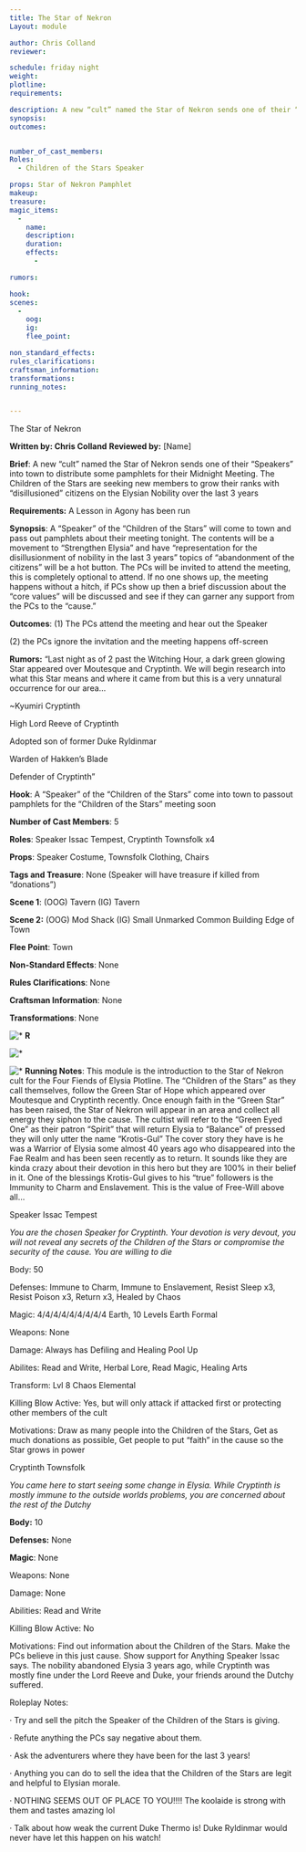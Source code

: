 ```yaml
---
title: The Star of Nekron
Layout: module

author: Chris Colland
reviewer: 

schedule: friday night
weight: 
plotline: 
requirements: 

description: A new “cult” named the Star of Nekron sends one of their “Speakers” into town to distribute some pamphlets for their Midnight Meeting. The Children of the Stars are seeking new members to grow their ranks with “disillusioned” citizens on the Elysian Nobility over the last 3 years
synopsis:   
outcomes: 


number_of_cast_members: 
Roles: 
  - Children of the Stars Speaker

props: Star of Nekron Pamphlet
makeup: 
treasure: 
magic_items:
  - 
    name: 
    description:  
    duration: 
    effects: 
      - 

rumors: 

hook: 
scenes: 
  - 
    oog: 
    ig: 
    flee_point: 

non_standard_effects: 
rules_clarifications: 
craftsman_information: 
transformations: 
running_notes: 


---
```


The Star of Nekron

 

 

**Written by: Chris Colland**        **Reviewed by:** [Name]




 **Brief**:  A new “cult” named the Star of Nekron sends one of their “Speakers” into town to distribute some pamphlets for their Midnight Meeting. The Children of the Stars are seeking new members to grow their ranks with “disillusioned” citizens on the Elysian Nobility over the last 3 years




 **Requirements:** A Lesson in Agony has been run

 

**Synopsis**: A “Speaker” of the “Children of the Stars” will come to town and pass out pamphlets about their meeting tonight. The contents will be a movement to “Strengthen Elysia” and have “representation for the disillusionment of nobility in the last 3 years” topics of “abandonment of the citizens” will be a hot button. The PCs will be invited to attend the meeting, this is completely optional to attend. If no one shows up, the meeting happens without a hitch, if PCs show up then a brief discussion about the “core values” will be discussed and see if they can garner any support from the PCs to the “cause.”

**Outcomes**: (1) The PCs attend the meeting and hear out the Speaker

(2) the PCs ignore the invitation and the meeting happens off-screen

 

**Rumors:** “Last night as of 2 past the Witching Hour, a dark green glowing Star appeared over Moutesque and Cryptinth. We will begin research into what this Star means and where it came from but this is a very unnatural occurrence for our area…

 

~Kyumiri Cryptinth

High Lord Reeve of Cryptinth

Adopted son of former Duke Ryldinmar

Warden of Hakken’s Blade

Defender of Cryptinth”




 **Hook**: A “Speaker” of the “Children of the Stars” come into town to passout pamphlets for the “Children of the Stars” meeting soon

**Number of Cast Members**: 5

**Roles**: Speaker Issac Tempest, Cryptinth Townsfolk x4

**Props**:  Speaker Costume, Townsfolk Clothing, Chairs

**Tags and Treasure**: None (Speaker will have treasure if killed from “donations”)

**Scene 1**: (OOG) Tavern (IG) Tavern

**Scene 2:** (OOG) Mod Shack (IG) Small Unmarked Common Building Edge of Town

**Flee Point**: Town

**Non-Standard Effects**: None

**Rules Clarifications**: None

**Craftsman Information**: None

**Transformations**: None

![*](PicExportError)       **R**

![*](PicExportError)       

![*](PicExportError)       **Running Notes**: This module is the introduction to the Star of Nekron cult for the Four Fiends of Elysia Plotline. The “Children of the Stars” as they call themselves, follow the Green Star of Hope which appeared over Moutesque and Cryptinth recently. Once enough faith in the “Green Star” has been raised, the Star of Nekron will appear in an area and collect all energy they siphon to the cause. The cultist will refer to the “Green Eyed One” as their patron “Spirit” that will return Elysia to “Balance” of pressed they will only utter the name “Krotis-Gul” The cover story they have is he was a Warrior of Elysia some almost 40 years ago who disappeared into the Fae Realm and has been seen recently as to return. It sounds like they are kinda crazy about their devotion in this hero but they are 100% in their belief in it. One of the blessings Krotis-Gul gives to his “true” followers is the Immunity to Charm and Enslavement. This is the value of Free-Will above all…

 

 

 

 

 

 

 

 

 

 

 

 

 

 

 

 

 

 

 

Speaker Issac Tempest

*You are the chosen Speaker for Cryptinth. Your devotion is very devout, you will not reveal any secrets of the Children of the Stars or compromise the security of the cause. You are willing to die* 

Body: 50

Defenses: Immune to Charm, Immune to Enslavement, Resist Sleep x3, Resist Poison x3, Return x3, Healed by Chaos

Magic: 4/4/4/4/4/4/4/4/4 Earth, 10 Levels Earth Formal

Weapons: None

Damage: Always has Defiling and Healing Pool Up

 

Abilites: Read and Write, Herbal Lore, Read Magic, Healing Arts

 

Transform: Lvl 8 Chaos Elemental

 

Killing Blow Active: Yes, but will only attack if attacked first or protecting other members of the cult

 

Motivations: Draw as many people into the Children of the Stars, Get as much donations as possible, Get people to put “faith” in the cause so the Star grows in power

 

 

 

 

 

 

 

 

 

 

 

 

 

Cryptinth Townsfolk

*You came here to start seeing some change in Elysia. While Cryptinth is mostly immune to the outside worlds problems, you are concerned about the rest of the Dutchy*

**Body:** 10

**Defenses:** None

**Magic**: None

Weapons: None

Damage: None

Abilities: Read and Write

Killing Blow Active: No

Motivations: Find out information about the Children of the Stars. Make the PCs believe in this just cause. Show support for Anything Speaker Issac says. The nobility abandoned Elysia 3 years ago, while Cryptinth was mostly fine under the Lord Reeve and Duke, your friends around the Dutchy suffered.

Roleplay Notes:

·    Try and sell the pitch the Speaker of the Children of the Stars is giving.

·    Refute anything the PCs say negative about them.

·    Ask the adventurers where they have been for the last 3 years!

·    Anything you can do to sell the idea that the Children of the Stars are legit and helpful to Elysian morale.

·    NOTHING SEEMS OUT OF PLACE TO YOU!!!! The koolaide is strong with them and tastes amazing lol

·    Talk about how weak the current Duke Thermo is! Duke Ryldinmar would never have let this happen on his watch!

 

 

 
